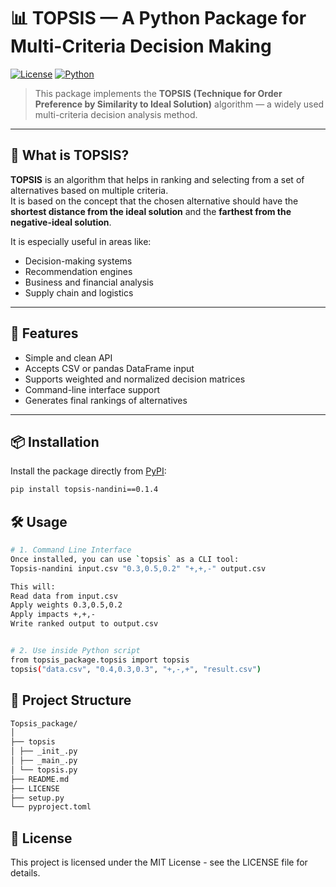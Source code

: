 # 📊 TOPSIS — A Python Package for Multi-Criteria Decision Making

[![License](https://img.shields.io/badge/License-MIT-blue.svg)](LICENSE)
[![Python](https://img.shields.io/badge/Python-3.6%2B-blue)](https://www.python.org/downloads/)

> This package implements the **TOPSIS (Technique for Order Preference by Similarity to Ideal Solution)** algorithm — a widely used multi-criteria decision analysis method.

---

## 📌 What is TOPSIS?

**TOPSIS** is an algorithm that helps in ranking and selecting from a set of alternatives based on multiple criteria.  
It is based on the concept that the chosen alternative should have the **shortest distance from the ideal solution** and the **farthest from the negative-ideal solution**.

It is especially useful in areas like:
- Decision-making systems
- Recommendation engines
- Business and financial analysis
- Supply chain and logistics

---

## 🚀 Features

- Simple and clean API
- Accepts CSV or pandas DataFrame input
- Supports weighted and normalized decision matrices
- Command-line interface support
- Generates final rankings of alternatives
---

## 📦 Installation

Install the package directly from [PyPI](https://pypi.org):

```bash
pip install topsis-nandini==0.1.4
```

## 🛠️ Usage

```bash
# 1. Command Line Interface
Once installed, you can use `topsis` as a CLI tool:
Topsis-nandini input.csv "0.3,0.5,0.2" "+,+,-" output.csv

This will:
Read data from input.csv
Apply weights 0.3,0.5,0.2
Apply impacts +,+,-
Write ranked output to output.csv


# 2. Use inside Python script
from topsis_package.topsis import topsis
topsis("data.csv", "0.4,0.3,0.3", "+,-,+", "result.csv")
```

## 📁 Project Structure
```bash
Topsis_package/
│
├── topsis
│ ├── _init_.py 
│ ├── _main_.py 
│ └── topsis.py 
├── README.md 
├── LICENSE 
├── setup.py 
└── pyproject.toml 
```
## 📄 License
This project is licensed under the MIT License - see the LICENSE file for details.

